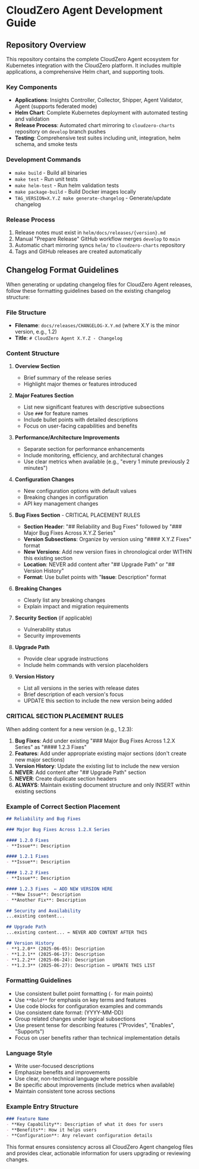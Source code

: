 # CloudZero Agent Development Guide

## Repository Overview

This repository contains the complete CloudZero Agent ecosystem for Kubernetes integration with the CloudZero platform. It includes multiple applications, a comprehensive Helm chart, and supporting tools.

### Key Components

- **Applications**: Insights Controller, Collector, Shipper, Agent Validator, Agent (supports federated mode)
- **Helm Chart**: Complete Kubernetes deployment with automated testing and validation
- **Release Process**: Automated chart mirroring to `cloudzero-charts` repository on `develop` branch pushes
- **Testing**: Comprehensive test suites including unit, integration, helm schema, and smoke tests

### Development Commands

- `make build` - Build all binaries
- `make test` - Run unit tests
- `make helm-test` - Run helm validation tests
- `make package-build` - Build Docker images locally
- `TAG_VERSION=X.Y.Z make generate-changelog` - Generate/update changelog

### Release Process

1. Release notes must exist in `helm/docs/releases/{version}.md`
2. Manual "Prepare Release" GitHub workflow merges `develop` to `main`
3. Automatic chart mirroring syncs `helm/` to `cloudzero-charts` repository
4. Tags and GitHub releases are created automatically

## Changelog Format Guidelines

When generating or updating changelog files for CloudZero Agent releases, follow these formatting guidelines based on the existing changelog structure:

### File Structure

- **Filename**: `docs/releases/CHANGELOG-X.Y.md` (where X.Y is the minor version, e.g., 1.2)
- **Title**: `# CloudZero Agent X.Y.Z - Changelog`

### Content Structure

1. **Overview Section**
   - Brief summary of the release series
   - Highlight major themes or features introduced

2. **Major Features Section**
   - List new significant features with descriptive subsections
   - Use `###` for feature names
   - Include bullet points with detailed descriptions
   - Focus on user-facing capabilities and benefits

3. **Performance/Architecture Improvements**
   - Separate section for performance enhancements
   - Include monitoring, efficiency, and architectural changes
   - Use clear metrics when available (e.g., "every 1 minute previously 2 minutes")

4. **Configuration Changes**
   - New configuration options with default values
   - Breaking changes in configuration
   - API key management changes

5. **Bug Fixes Section** - CRITICAL PLACEMENT RULES
   - **Section Header**: "## Reliability and Bug Fixes" followed by "### Major Bug Fixes Across X.Y.Z Series"
   - **Version Subsections**: Organize by version using "#### X.Y.Z Fixes" format
   - **New Versions**: Add new version fixes in chronological order WITHIN this existing section
   - **Location**: NEVER add content after "## Upgrade Path" or "## Version History"
   - **Format**: Use bullet points with "**Issue**: Description" format

6. **Breaking Changes**
   - Clearly list any breaking changes
   - Explain impact and migration requirements

7. **Security Section** (if applicable)
   - Vulnerability status
   - Security improvements

8. **Upgrade Path**
   - Provide clear upgrade instructions
   - Include helm commands with version placeholders

9. **Version History** 
   - List all versions in the series with release dates
   - Brief description of each version's focus
   - UPDATE this section to include the new version being added

### CRITICAL SECTION PLACEMENT RULES

When adding content for a new version (e.g., 1.2.3):

1. **Bug Fixes**: Add under existing "### Major Bug Fixes Across 1.2.X Series" as "#### 1.2.3 Fixes"
2. **Features**: Add under appropriate existing major sections (don't create new major sections)
3. **Version History**: Update the existing list to include the new version
4. **NEVER**: Add content after "## Upgrade Path" section
5. **NEVER**: Create duplicate section headers
6. **ALWAYS**: Maintain existing document structure and only INSERT within existing sections

### Example of Correct Section Placement

```markdown
## Reliability and Bug Fixes

### Major Bug Fixes Across 1.2.X Series

#### 1.2.0 Fixes
- **Issue**: Description

#### 1.2.1 Fixes  
- **Issue**: Description

#### 1.2.2 Fixes
- **Issue**: Description

#### 1.2.3 Fixes  ← ADD NEW VERSION HERE
- **New Issue**: Description
- **Another Fix**: Description

## Security and Availability
...existing content...

## Upgrade Path
...existing content... ← NEVER ADD CONTENT AFTER THIS

## Version History
- **1.2.0** (2025-06-05): Description
- **1.2.1** (2025-06-17): Description  
- **1.2.2** (2025-06-24): Description
- **1.2.3** (2025-06-27): Description ← UPDATE THIS LIST
```

### Formatting Guidelines

- Use consistent bullet point formatting (`-` for main points)
- Use `**Bold**` for emphasis on key terms and features
- Use code blocks for configuration examples and commands
- Use consistent date format: (YYYY-MM-DD)
- Group related changes under logical subsections
- Use present tense for describing features ("Provides", "Enables", "Supports")
- Focus on user benefits rather than technical implementation details

### Language Style

- Write user-focused descriptions
- Emphasize benefits and improvements
- Use clear, non-technical language where possible
- Be specific about improvements (include metrics when available)
- Maintain consistent tone across sections

### Example Entry Structure

```markdown
### Feature Name
- **Key Capability**: Description of what it does for users
- **Benefits**: How it helps users
- **Configuration**: Any relevant configuration details
```

This format ensures consistency across all CloudZero Agent changelog files and provides clear, actionable information for users upgrading or reviewing changes.
